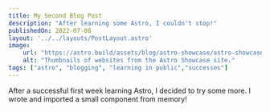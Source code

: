 ```yaml
---
title: My Second Blog Post
description: "After learning some Astro, I couldn't stop!"
publishedOn: 2022-07-08
layout: '../../layouts/PostLayout.astro'
image: 
    url: "https://astro.build/assets/blog/astro-showcase/astro-showcase-screenshot.jpg"
    alt: "Thumbnails of websites from the Astro Showcase site."
tags: ["astro", "blogging", "learning in public","successes"]
---
```


After a successful first week learning Astro, I decided to try some more. I wrote and imported a small component from memory!

